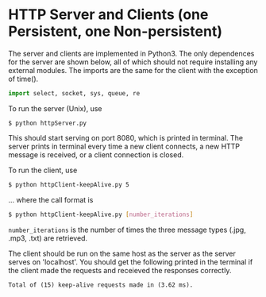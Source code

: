 HTTP Server and Clients (one Persistent, one Non-persistent)
===

The server and clients are implemented in Python3. The only dependences for the server are shown below, all of which should not require installing any external modules. The imports are the same for the client with the exception of time().
```Python
import select, socket, sys, queue, re
```


To run the server (Unix), use 
```
$ python httpServer.py 
```
This should start serving on port 8080, which is printed in terminal. The server prints in terminal every time a new client connects, a new HTTP message is received, or a client connection is closed. 



To run the client, use  
```Bash
$ python httpClient-keepAlive.py 5
```
... where the call format is 
```Bash
$ python httpClient-keepAlive.py [number_iterations]
```
`number_iterations` is the number of times the three message types (.jpg, .mp3, .txt) are retrieved. 

The client should be run on the same host as the server as the server serves on 'localhost'. You should get the following printed  in the terminal if the client made the requests and receieved the responses correctly. 
```
Total of (15) keep-alive requests made in (3.62 ms).
```

